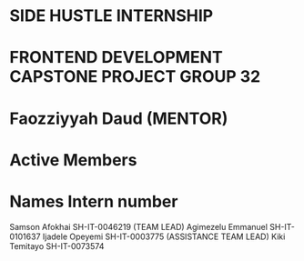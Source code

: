 # SIDE HUSTLE INTERNSHIP

# FRONTEND DEVELOPMENT CAPSTONE PROJECT GROUP 32


# Faozziyyah Daud (MENTOR)




# Active Members

# Names                        Intern number

Samson Afokhai              SH-IT-0046219 (TEAM LEAD)
Agimezelu Emmanuel          SH-IT-0101637
Ijadele Opeyemi             SH-IT-0003775 (ASSISTANCE TEAM LEAD)
Kiki Temitayo               SH-IT-0073574
